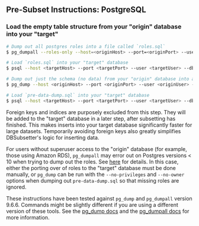 ## Pre-Subset Instructions: PostgreSQL

### Load the empty table structure from your "origin" database into your "target"

```bash
# Dump out all postgres roles into a file called `roles.sql`
$ pg_dumpall --roles-only --host=<originHost> --port=<originPort> --username=<originUser> --database=<originDb> --file roles.sql

# Load `roles.sql` into your "target" database
$ psql --host <targetHost> --port <targetPort> --user <targetUser> --dbname <targetDb> --file roles.sql

# Dump out just the schema (no data) from your "origin" database into a file called `pre-data-dump.sql`
$ pg_dump --host <originHost> --port <originPort> --user <originUser> --dbname <originDbName> --section pre-data --file pre-data-dump.sql

# Load `pre-data-dump.sql` into your "target" database
$ psql --host <targetHost> --port <targetPort> --user <targetUser> --dbname <targetDb> --file pre-data-dump.sql
```

Foreign keys and indices are purposely excluded from this step. They will be added to the "target" database in a later step, after subsetting has finished. This makes inserts into your target database significantly faster for large datasets. Temporarily avoiding foreign keys also greatly simplifies DBSubsetter's logic for inserting data.

For users without superuser access to the "origin" database (for example, those using Amazon RDS), `pg_dumpall` may error out on Postgres versions < 10 when trying to dump out the roles. See [here](http://www.thatguyfromdelhi.com/2016/12/custom-pgdumpall-now-works-with-aws.html) for details.
In this case, either the porting over of roles to the "target" database must be done manually, or `pg_dump` can be run with the `--no-privileges` and `--no-owner` options when dumping out `pre-data-dump.sql` so that missing roles are ignored.

These instructions have been tested against `pg_dump` and `pg_dumpall` version 9.6.6. Commands might be slightly different if you are using a different version of these tools. See the [pg_dump docs](https://www.postgresql.org/docs/current/static/app-pgdump.html) and the [pg_dumpall docs](https://www.postgresql.org/docs/current/static/app-pg-dumpall.html) for more information.
